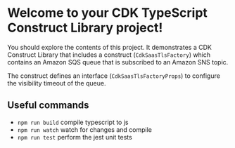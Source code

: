 # Welcome to your CDK TypeScript Construct Library project!

You should explore the contents of this project. It demonstrates a CDK Construct Library that includes a construct (`CdkSaasTlsFactory`)
which contains an Amazon SQS queue that is subscribed to an Amazon SNS topic.

The construct defines an interface (`CdkSaasTlsFactoryProps`) to configure the visibility timeout of the queue.

## Useful commands

 * `npm run build`   compile typescript to js
 * `npm run watch`   watch for changes and compile
 * `npm run test`    perform the jest unit tests